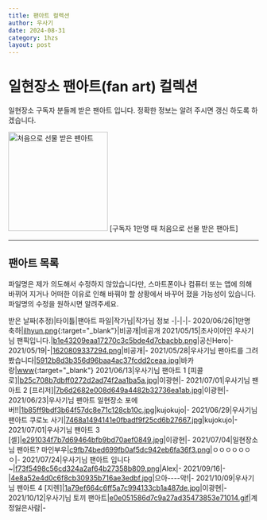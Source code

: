 ```yaml
---
title: 팬아트 컬렉션
author: 우사기
date: 2024-08-31
category: 1hzs
layout: post
---
```


# 일현장소 팬아트(fan art) 컬렉션
일현장소 구독자 분들께 받은 팬아트 입니다. 정확한 정보는 알려 주시면 갱신 하도록 하겠습니다. 

<img src="../../images/fanart/zzz.png" alt="처음으로 선물 받은 팬아트" width="200"/>
[구독자 1만명 때 처음으로 선물 받은 팬아트]

---

## 팬아트 목록
파일명은 제가 의도해서 수정하지 않았습니다만, 스마트폰이나 컴퓨터 또는 앱에 의해 바뀌어 지거나 어떠한 이유로 인해 바꿔야 할 상황에서 바꾸어 졌을 가능성이 있습니다. 파일명의 수정을 원하시면 알려주세요. 

받은 날짜(추정)|타이틀|팬아트 파일|작가님|작가님 정보
-|-|-|-
2020/06/26|1만명 축하|[ilhyun.png](../../images/fanart/ilhyun.png){:target="_blank"}|비공개|비공개
2021/05/15|초사이어인 우사기님 팬픽입니다.|[b1e43209eaa17270c3c5bde4d7cbacbb.png](../../images/fanart/b1e43209eaa17270c3c5bde4d7cbacbb.png)|공신Hero|-
2021/05/19|-|[1620809337294.png](../../images/fanart/1620809337294.png)|비공개|-
2021/05/28|우사기님 팬아트를 그려봤습니다|[5912b8d3b356d96baa4ac37fcdd2ceaa.jpg](../../images/fanart/5912b8d3b356d96baa4ac37fcdd2ceaa.jpg)|바카랑|[www](https://blog.naver.com/hyunjin0905){:target="_blank"}
2021/06/13|우사기님 팬아트 1 [피콜로]|[b25c708b7dbff0272d2ad74f2aa1ba5a.jpg](../../images/fanart/b25c708b7dbff0272d2ad74f2aa1ba5a.jpg)|이광현|-
2021/07/01|우사기님 팬아트 2 [프리저]|[7b6d2682e008d649a4482b32736ea1ab.jpg](../../images/fanart/7b6d2682e008d649a4482b32736ea1ab.jpg)|이광현|-
2021/06/23|우사기님 팬아트 일현장소 포에버!!|[1b85ff9bdf3b64f57dc8e71c128cb10c.jpg](../../images/fanart/1b85ff9bdf3b64f57dc8e71c128cb10c.jpg)|kujokujo|-
2021/06/29|우사기님 팬아트 쿠로노 사기|[7468a1494141e0fbadf9f25cd6b27667.jpg](../../images/fanart/7468a1494141e0fbadf9f25cd6b27667.jpg)|kujokujo|-
2021/07/01|우사기님 팬아트 3 [셀]|[e291034f7b7d69464bfb9bd70aef0849.jpg](../../images/fanart/e291034f7b7d69464bfb9bd70aef0849.jpg)|이광현|-
2021/07/04|일현장소님 팬아트? 마인부우|[c9fb74bed699fb0af5dc942eb6fa36f3.png](../../images/fanart/c9fb74bed699fb0af5dc942eb6fa36f3.png)|ㅇㅇㅇㅇㅇㅇㅇ|-
2021/07/24|우사기님 팬아트 입니다~|[f73f5498c56cd324a2af64b27358b809.png](../../images/fanart/f73f5498c56cd324a2af64b27358b809.png)|Alex|-
2021/09/16|-|[4e8a52e4d0c6f8cb30935b716ae3edbf.jpg](../../images/fanart/4e8a52e4d0c6f8cb30935b716ae3edbf.jpg)|으아----악!|-
2021/10/09|우사기님 팬아트 4 [지렌]|[1a79ef664c6ff5a7c994133cb1a487de.jpg](../../images/fanart/1a79ef664c6ff5a7c994133cb1a487de.jpg)|이광현|-
2021/10/12|우사기님 토끼 팬아트|[e0e051586d7c9a27ad35473853e71014.gif](../../images/fanart/e0e051586d7c9a27ad35473853e71014.gif)|계정잃은사람|-
